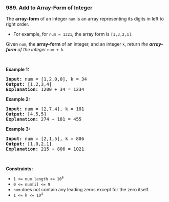 <h3 align="left"> 989. Add to Array-Form of Integer</h3>
<div><p>The <strong>array-form</strong> of an integer <code>num</code> is an array representing its digits in left to right order.</p>

<ul>
	<li>For example, for <code>num = 1321</code>, the array form is <code>[1,3,2,1]</code>.</li>
</ul>

<p>Given <code>num</code>, the <strong>array-form</strong> of an integer, and an integer <code>k</code>, return <em>the <strong>array-form</strong> of the integer</em> <code>num + k</code>.</p>

<p>&nbsp;</p>
<p><strong>Example 1:</strong></p>

<pre><strong>Input:</strong> num = [1,2,0,0], k = 34
<strong>Output:</strong> [1,2,3,4]
<strong>Explanation:</strong> 1200 + 34 = 1234
</pre>

<p><strong>Example 2:</strong></p>

<pre><strong>Input:</strong> num = [2,7,4], k = 181
<strong>Output:</strong> [4,5,5]
<strong>Explanation:</strong> 274 + 181 = 455
</pre>

<p><strong>Example 3:</strong></p>

<pre><strong>Input:</strong> num = [2,1,5], k = 806
<strong>Output:</strong> [1,0,2,1]
<strong>Explanation:</strong> 215 + 806 = 1021
</pre>

<p>&nbsp;</p>
<p><strong>Constraints:</strong></p>

<ul>
	<li><code>1 &lt;= num.length &lt;= 10<sup>4</sup></code></li>
	<li><code>0 &lt;= num[i] &lt;= 9</code></li>
	<li><code>num</code> does not contain any leading zeros except for the zero itself.</li>
	<li><code>1 &lt;= k &lt;= 10<sup>4</sup></code></li>
</ul>
</div>